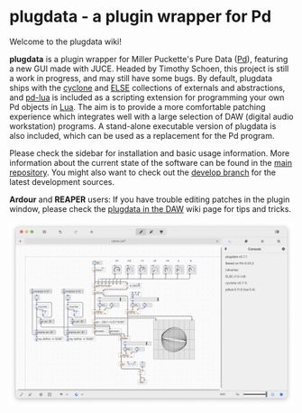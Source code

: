 # plugdata - a plugin wrapper for Pd

Welcome to the plugdata wiki!

**plugdata** is a plugin wrapper for Miller Puckette's Pure Data ([Pd](http://msp.ucsd.edu/software.html)), featuring a new GUI made with JUCE. Headed by Timothy Schoen, this project is still a work in progress, and may still have some bugs. By default, plugdata ships with the [cyclone](https://github.com/porres/pd-cyclone) and [ELSE](https://github.com/porres/pd-else) collections of externals and abstractions, and [pd-lua](https://agraef.github.io/pd-lua/) is included as a scripting extension for programming your own Pd objects in [Lua](https://www.lua.org/). The aim is to provide a more comfortable patching experience which integrates well with a large selection of DAW (digital audio workstation) programs. A stand-alone executable version of plugdata is also included, which can be used as a replacement for the Pd program.

Please check the sidebar for installation and basic usage information. More information about the current state of the software can be found in the [main repository](https://github.com/plugdata-team/plugdata). You might also want to check out the [develop branch](https://github.com/plugdata-team/plugdata/tree/develop) for the latest development sources.

**Ardour** and **REAPER** users: If you have trouble editing patches in the plugin window, please check the [plugdata in the DAW](plugdata-in-the-DAW) wiki page for tips and tricks.

![plugdata-screenie](plugdata-screenie.png)
